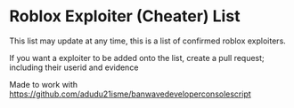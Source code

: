 # Roblox Exploiter (Cheater) List
This list may update at any time, this is a list of confirmed roblox exploiters.

If you want a exploiter to be added onto the list, create a pull request; including their userid and evidence

Made to work with https://github.com/adudu21isme/banwavedeveloperconsolescript

